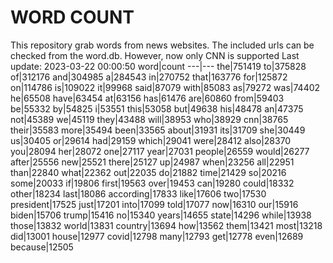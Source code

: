 # WORD COUNT
This repository grab words from news websites. The included urls can be checked from the word.db.
However, now only CNN is supported
Last update: 2023-03-22 00:00:50
word|count
---|---
the|751419
to|375828
of|312176
and|304985
a|284543
in|270752
that|163776
for|125872
on|114786
is|109022
it|99968
said|87079
with|85083
as|79272
was|74402
he|65508
have|63454
at|63156
has|61476
are|60860
from|59403
be|55332
by|54825
i|53551
this|53058
but|49638
his|48478
an|47375
not|45389
we|45119
they|43488
will|38953
who|38929
cnn|38765
their|35583
more|35494
been|33565
about|31931
its|31709
she|30449
us|30405
or|29614
had|29159
which|29041
were|28412
also|28370
you|28094
her|28072
one|27117
year|27031
people|26559
would|26277
after|25556
new|25521
there|25127
up|24987
when|23256
all|22951
than|22840
what|22362
out|22035
do|21882
time|21429
so|20216
some|20033
if|19806
first|19563
over|19453
can|19280
could|18332
other|18234
last|18086
according|17833
like|17606
two|17530
president|17525
just|17201
into|17099
told|17077
now|16310
our|15916
biden|15706
trump|15416
no|15340
years|14655
state|14296
while|13938
those|13832
world|13831
country|13694
how|13562
them|13421
most|13218
did|13001
house|12977
covid|12798
many|12793
get|12778
even|12689
because|12505
